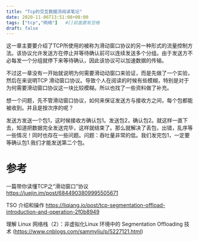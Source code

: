 ```yaml
---
title: "Tcp的交互数据流阅读笔记"
date: 2020-11-06T13:51:08+08:00
tags: ["tcp","网络"]   #[]前面要有空格
draft: false
---
```


这一章主要要介绍了TCP所使用的被称为滑动窗口协议的另一种形式的流量控制方法。该协议允许发送方在停止并等待确认前可以连续发送多个分组。由于发送方不必每发一个分组就停下来等待确认，因此该协议可以加速数据的传输。

不过这一章没有一开始就说明为何需要滑动动窗口来验证，而是先做了一个实验，然后在来说明TCP 滑动窗口协议。导致个人在阅读的时候有些模糊，特别是对于为何需要滑动窗口协议这一块比较模糊。所以也找了一些资料做了补充。



想一个问题，先不管滑动窗口协议，如何来保证发送方与接收方之间，每个包都能被收到。并且是按次序的呢？







发送方发送一个包1，这时候接收方确认包1。发送包2，确认包2。就这样一直下去，知道把数据完全发送完毕，这样就结束了。那么就解决了丢包，出错，乱序等一些情况！同时也存在一些问题。问题：吞吐量非常的低。我们发完包1，一定要等确认包1.我们才能发送第二个包。















# 参考

一篇带你读懂TCP之“滑动窗口”协议  https://juejin.im/post/6844903809995505671

TSO 介绍和操作  https://liqiang.io/post/tcp-segmentation-offload-introduction-and-operation-2f0b8949

理解 Linux 网络栈（2）：非虚拟化Linux 环境中的 Segmentation Offloading 技术 (https://www.cnblogs.com/sammyliu/p/5227121.html)